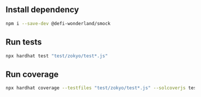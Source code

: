 ## Install dependency

```bash
npm i --save-dev @defi-wonderland/smock
```

## Run tests

```bash
npx hardhat test "test/zokyo/test*.js"
```

## Run coverage

```bash
npx hardhat coverage --testfiles "test/zokyo/test*.js" --solcoverjs test/zokyo/.solcover.js
```
